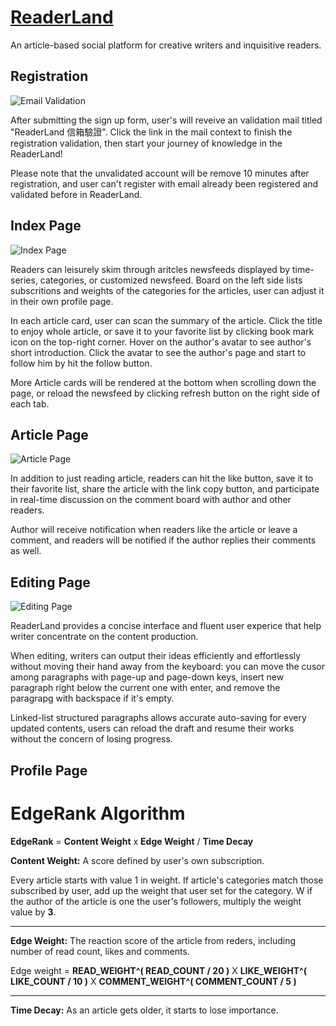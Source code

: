 # [ReaderLand](https://headache.services/)

An article-based social platform for creative writers and inquisitive readers.

## Registration

![Email Validation](https://reader-land.s3.ap-northeast-1.amazonaws.com/README/Email_Validation.jpg)

After submitting the sign up form, user's will reveive an validation mail titled "ReaderLand 信箱驗證".
Click the link in the mail context to finish the registration validation, then start your journey of knowledge in the ReaderLand!

Please note that the unvalidated account will be remove 10 minutes after registration, and user can't register with email already been registered and validated before in ReaderLand.

## Index Page

![Index Page](https://reader-land.s3.ap-northeast-1.amazonaws.com/README/index_page.jpg)

Readers can leisurely skim through aritcles newsfeeds displayed by time-series, categories, or customized newsfeed.
Board on the left side lists subscritions and weights of the categories for the articles, user can adjust it in their own profile page.

In each article card, user can scan the summary of the article. Click the title to enjoy whole article, or save it to your favorite list by clicking book mark icon on the top-right corner.
Hover on the author's avatar to see author's short introduction. Click the avatar to see the author's page and start to follow him by hit the follow button.

More Article cards will be rendered at the bottom when scrolling down the page, or reload the newsfeed by clicking refresh button on the right side of each tab.

## Article Page

![Article Page](https://reader-land.s3.ap-northeast-1.amazonaws.com/README/article_page.jpg)

In addition to just reading article, readers can hit the like button, save it to their favorite list, share the article with the link copy button, and participate in real-time discussion on the comment board with author and other readers.

Author will receive notification when readers like the article or leave a comment, and readers will be notified if the author replies their comments as well.

## Editing Page

![Editing Page](https://reader-land.s3.ap-northeast-1.amazonaws.com/README/editing_page.jpg)

ReaderLand provides a concise interface and fluent user experice that help writer concentrate on the content production.

When editing, writers can output their ideas efficiently and effortlessly without moving their hand away from the keyboard: you can move the cusor among paragraphs with page-up and page-down keys, insert new paragraph right below the current one with enter, and remove the paragrapg with backspace if it's empty.

Linked-list structured paragraphs allows accurate auto-saving for every updated contents, users can reload the draft and resume their works without the concern of losing progress.

## Profile Page

# EdgeRank Algorithm

**EdgeRank** = **Content Weight** x **Edge Weight** / **Time Decay**

**Content Weight:**
A score defined by user's own subscription.

Every article starts with value 1 in weight. If article's categories match those subscribed by user, add up the weight that user set for the category.
W
if the author of the article is one the user's followers, multiply the weight value by **3**.

---

**Edge Weight:**
The reaction score of the article from reders, including number of read count, likes and comments.

Edge weight = **READ_WEIGHT^( READ_COUNT / 20 )** X **LIKE_WEIGHT^( LIKE_COUNT / 10 )** X **COMMENT_WEIGHT^( COMMENT_COUNT / 5 )**

---

**Time Decay:**
As an article gets older, it starts to lose importance.
